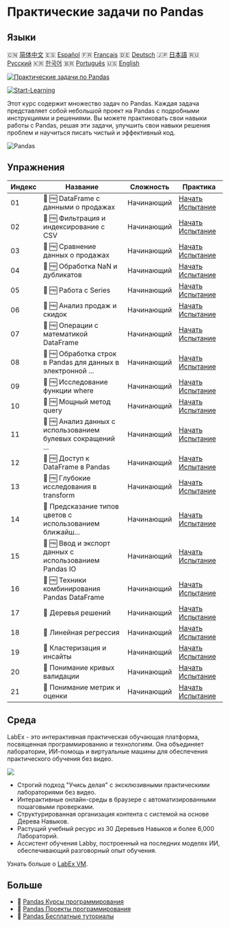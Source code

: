 # Практические задачи по Pandas

## Языки

🇨🇳 [简体中文](README_zh.md) 🇪🇸 [Español](README_es.md) 🇫🇷 [Français](README_fr.md) 🇩🇪 [Deutsch](README_de.md) 🇯🇵 [日本語](README_ja.md) 🇷🇺 [Русский](README_ru.md) 🇰🇷 [한국어](README_ko.md) 🇧🇷 [Português](README_pt.md) 🇺🇸 [English](README.md) 

[![Практические задачи по Pandas](https://cover-creator.labex.io/pandas-practice-challenges.png?lang=ru)](https://labex.io/ru/courses/pandas-practice-challenges)

[![Start-Learning](https://img.shields.io/badge/Start-Learning-whitesmoke?style=for-the-badge)](https://labex.io/ru/courses/pandas-practice-challenges)

Этот курс содержит множество задач по Pandas. Каждая задача представляет собой небольшой проект на Pandas с подробными инструкциями и решениями. Вы можете практиковать свои навыки работы с Pandas, решая эти задачи, улучшить свои навыки решения проблем и научиться писать чистый и эффективный код.

![Pandas](https://img.shields.io/badge/Pandas-whitesmoke?style=for-the-badge&logo=pandas)


## Упражнения

|   Индекс | Название                                                    | Сложность   | Практика                                                                                                                              |
|----------|-------------------------------------------------------------|-------------|---------------------------------------------------------------------------------------------------------------------------------------|
|       01 | 🎯 🆓 DataFrame с данными о продажах                        | Начинающий  | <a target='_blank' href='https://labex.io/ru/labs/python-dataframe-with-sales-data-22107'>Начать Испытание</a>                        |
|       02 | 🎯 🆓 Фильтрация и индексирование с CSV                     | Начинающий  | <a target='_blank' href='https://labex.io/ru/labs/python-filtering-and-indexing-with-csv-67543'>Начать Испытание</a>                  |
|       03 | 🎯 🆓 Сравнение данных о продажах                           | Начинающий  | <a target='_blank' href='https://labex.io/ru/labs/pandas-sales-data-comparison-92717'>Начать Испытание</a>                            |
|       04 | 🎯 🆓 Обработка NaN и дубликатов                            | Начинающий  | <a target='_blank' href='https://labex.io/ru/labs/python-handling-nan-and-duplicates-189438'>Начать Испытание</a>                     |
|       05 | 🎯 🆓 Работа с Series                                       | Начинающий  | <a target='_blank' href='https://labex.io/ru/labs/python-working-with-series-67550'>Начать Испытание</a>                              |
|       06 | 🎯 🆓 Анализ продаж и скидок                                | Начинающий  | <a target='_blank' href='https://labex.io/ru/labs/python-analyzing-sales-and-discounts-23740'>Начать Испытание</a>                    |
|       07 | 🎯 🆓 Операции с математикой DataFrame                      | Начинающий  | <a target='_blank' href='https://labex.io/ru/labs/python-dataframe-math-operations-172040'>Начать Испытание</a>                       |
|       08 | 🎯 🆓 Обработка строк в Pandas для данных в электронной ... | Начинающий  | <a target='_blank' href='https://labex.io/ru/labs/pandas-pandas-string-manipulation-for-e-commerce-data-29301'>Начать Испытание</a>   |
|       09 | 🎯 🆓 Исследование функции where                            | Начинающий  | <a target='_blank' href='https://labex.io/ru/labs/python-exploring-the-where-function-53379'>Начать Испытание</a>                     |
|       10 | 🎯 🆓 Мощный метод query                                    | Начинающий  | <a target='_blank' href='https://labex.io/ru/labs/pandas-the-powerful-query-method-29827'>Начать Испытание</a>                        |
|       11 | 🎯 🆓 Анализ данных с использованием булевых сокращений ... | Начинающий  | <a target='_blank' href='https://labex.io/ru/labs/python-pandas-boolean-reductions-data-analysis-53381'>Начать Испытание</a>          |
|       12 | 🎯 🆓 Доступ к DataFrame в Pandas                           | Начинающий  | <a target='_blank' href='https://labex.io/ru/labs/pandas-pandas-dataframe-accessors-47122'>Начать Испытание</a>                       |
|       13 | 🎯 🆓 Глубокие исследования в transform                     | Начинающий  | <a target='_blank' href='https://labex.io/ru/labs/pandas-a-deep-dive-into-transform-23742'>Начать Испытание</a>                       |
|       14 | 🎯  Предсказание типов цветов с использованием ближайш...   | Начинающий  | <a target='_blank' href='https://labex.io/ru/labs/sklearn-predicting-flower-types-with-nearest-neighbors-256147'>Начать Испытание</a> |
|       15 | 🎯 🆓 Ввод и экспорт данных с использованием Pandas IO      | Начинающий  | <a target='_blank' href='https://labex.io/ru/labs/python-pandas-io-data-ingestion-and-export-47120'>Начать Испытание</a>              |
|       16 | 🎯 🆓 Техники комбинирования Pandas DataFrame               | Начинающий  | <a target='_blank' href='https://labex.io/ru/labs/python-pandas-dataframe-combination-techniques-16435'>Начать Испытание</a>          |
|       17 | 🎯  Деревья решений                                         | Начинающий  | <a target='_blank' href='https://labex.io/ru/labs/python-decision-trees-92597'>Начать Испытание</a>                                   |
|       18 | 🎯  Линейная регрессия                                      | Начинающий  | <a target='_blank' href='https://labex.io/ru/labs/python-linear-regression-185171'>Начать Испытание</a>                               |
|       19 | 🎯  Кластеризация и инсайты                                 | Начинающий  | <a target='_blank' href='https://labex.io/ru/labs/python-clustering-and-insights-198286'>Начать Испытание</a>                         |
|       20 | 🎯  Понимание кривых валидации                              | Начинающий  | <a target='_blank' href='https://labex.io/ru/labs/python-understanding-validation-curves-106940'>Начать Испытание</a>                 |
|       21 | 🎯  Понимание метрик и оценки                               | Начинающий  | <a target='_blank' href='https://labex.io/ru/labs/python-understanding-metrics-and-scoring-185172'>Начать Испытание</a>               |

## Среда

LabEx - это интерактивная практическая обучающая платформа, посвященная программированию и технологиям. Она объединяет лаборатории, ИИ-помощь и виртуальные машины для обеспечения практического обучения без видео.

![](https://tutorial-screenshot.getvm.io/images/vm-1725247253.png)

- Строгий подход "Учись делая" с эксклюзивными практическими лабораториями без видео.
- Интерактивные онлайн-среды в браузере с автоматизированными пошаговыми проверками.
- Структурированная организация контента с системой на основе Дерева Навыков.
- Растущий учебный ресурс из 30 Деревьев Навыков и более 6,000 Лабораторий.
- Ассистент обучения Labby, построенный на последних моделях ИИ, обеспечивающий разговорный опыт обучения.

Узнать больше о [LabEx VM](https://support.labex.io/using-labex/virtual-machine).

## Больше

- 🔗 [Pandas Курсы программирования](https://github.com/labex-labs/awesome-programming-courses)
- 🔗 [Pandas Проекты программирования](https://github.com/labex-labs/awesome-programming-projects)
- 🔗 [Pandas Бесплатные туториалы](https://github.com/labex-labs/pandas-free-tutorials)

